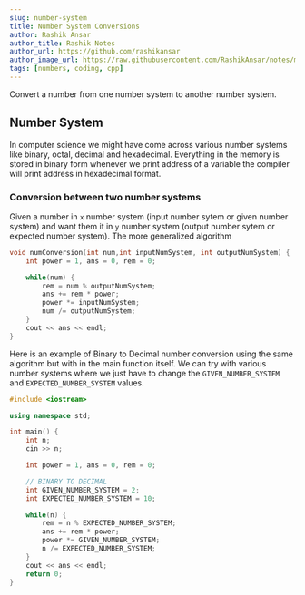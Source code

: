 ```yaml
---
slug: number-system
title: Number System Conversions
author: Rashik Ansar
author_title: Rashik Notes
author_url: https://github.com/rashikansar
author_image_url: https://raw.githubusercontent.com/RashikAnsar/notes/main/static/img/logo.svg
tags: [numbers, coding, cpp]
---
```


Convert a number from one number system to another number system. 

<!--truncate-->

## Number System
In computer science we might have come across various number systems like binary, octal, decimal and hexadecimal. Everything in the memory is stored in binary form whenever we print address of a variable the compiler will print address in hexadecimal format.

### Conversion between two number systems

Given a number in `x` number system (input number sytem or given number system) and want them it in `y` number system (output number sytem or expected number system). The more generalized algorithm

```cpp
void numConversion(int num,int inputNumSystem, int outputNumSystem) {
    int power = 1, ans = 0, rem = 0;

    while(num) {
        rem = num % outputNumSystem;
        ans += rem * power;
        power *= inputNumSystem;
        num /= outputNumSystem;
    }
    cout << ans << endl;
}
```

Here is an example of Binary to Decimal number conversion using the same algorithm but with in the main function itself. We can try with various number systems where we just have to change the `GIVEN_NUMBER_SYSTEM ` and `EXPECTED_NUMBER_SYSTEM` values. 

```cpp
#include <iostream>

using namespace std;

int main() {
    int n;
    cin >> n;

    int power = 1, ans = 0, rem = 0;

    // BINARY TO DECIMAL
    int GIVEN_NUMBER_SYSTEM = 2;
    int EXPECTED_NUMBER_SYSTEM = 10;

    while(n) {
        rem = n % EXPECTED_NUMBER_SYSTEM;
        ans += rem * power;
        power *= GIVEN_NUMBER_SYSTEM;
        n /= EXPECTED_NUMBER_SYSTEM;
    }
    cout << ans << endl;
    return 0;
}

```

